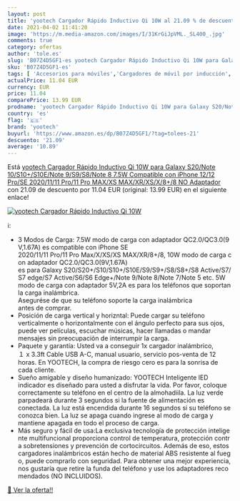```yaml
---
layout: post
title: 'yootech Cargador Rápido Inductivo Qi 10W al 21.09 % de descuento'
date: 2021-04-02 11:41:20
image: 'https://m.media-amazon.com/images/I/31KrGiJpVML._SL400_.jpg'
comments: true
category: ofertas
author: 'tole.es'
slug: 'B07Z4D5GF1-es yootech Cargador Rápido Inductivo Qi 10W para Galaxy...'
sku: 'B07Z4D5GF1-es'
tags: [ 'Accesorios para móviles','Cargadores de móvil por inducción','Cargadores para móviles','Comunicación móvil y accesorios','Electrónica','iphone','yootech', ]
actualPrice: 11.04 EUR
currency: EUR
price: 11.04
comparePrice: 13.99 EUR
prodname: 'yootech Cargador Rápido Inductivo Qi 10W para Galaxy S20/Note 10/S10+/S10E/Note 9/S9/S8/Note 8  7.5W Compatible con iPhone 12/12 Pro/SE 2020/11/11 Pro/11 Pro MAX/XS MAX/XR/XS/X/8+/8  NO Adaptador '
country: 'es'
flag: '🇪🇸'
brand: 'yootech'
buyurl: 'https://www.amazon.es/dp/B07Z4D5GF1/?tag=tolees-21'
descuento: '21.09'
average: '10.89'
---
```


Está [yootech Cargador Rápido Inductivo Qi 10W para Galaxy S20/Note 10/S10+/S10E/Note 9/S9/S8/Note 8  7.5W Compatible con iPhone 12/12 Pro/SE 2020/11/11 Pro/11 Pro MAX/XS MAX/XR/XS/X/8+/8  NO Adaptador ](https://www.amazon.es/dp/B07Z4D5GF1/?tag=tolees-21) con 21.09 de descuento por 11.04 EUR (original: 13.99 EUR) en el siguiente enlace!

[![yootech Cargador Rápido Inductivo Qi 10W](https://m.media-amazon.com/images/I/31KrGiJpVML._SL400_.jpg)](https://www.amazon.es/dp/B07Z4D5GF1/?tag=tolees-21)

ℹ️:

- 3 Modos de Carga: 7.5W modo de carga con adaptador QC2.0/QC3.0(9V,1.67A) es compatible con iPhone SE 2020/11/11 Pro/11 Pro Max/X/XS/XS MAX/XR/8+/8, 10W modo de carga con adaptador QC2.0/QC3.0(9V,1.67A) es para Galaxy S20/S20+/S10/S10+/S10E/S9/S9+/S8/S8+/S8 Active/S7/S7 edge/S7 Active/S6/S6 Edge+/Note 9/Note 8/Note 7/Note 5 etc. 5W modo de carga con adaptador 5V,2A es para los teléfonos que soportan la carga inalámbrica. Asegurése de que su teléfono soporte la carga inalámbrica antes de comprar.
- Posición de carga vertical y horizntal: Puede cargar su teléfono verticalmente o horizontalmente con el ángulo perfecto para sus ojos, puede ver películas, escuchar músicas, hacer llamadas o mandar mensajes sin preocupación de interrumpir la carga.
- Paquete y garantía: Usted va a conseguir 1x cargador inalámbrico, １ x 3.3ft Cable USB A-C, manual usuario, servicio pos-venta de 12 horas. En YOOTECH, la compra de riesgo cero es para la sonrisa de cada cliente.
- Sueño amigable y diseño humanizado: YOOTECH Inteligente lED indicador es diseñado para usted a disfrutar la vida. Por favor, coloque correctamente su teléfono en el centro de la almohadiila. La luz verde parpadeará durante 3 segundos si la fuente de alimentación es conectada. La luz está encendida durante 16 segundos si su teléfono se conozca bien. La luz se apaga cuando ingrese al modo de carga y mantiene apagada en todo el proceso de carga.
- Más seguro y fácil de usa:La exclusiva tecnología de protección inteligente multifuncional proporciona control de temperatura, protección contra sobretensiones y prevención de cortocircuitos. Además de eso, estos cargadores inalámbricos están hecho de material ABS resistente al fuego, puede comprarlo con seguridad. Para obtener una mejor experiencia, nos gustaría que retire la funda del teléfono y use los adaptadores recomendados (NO INCLUIDOS).

[🛒 Ver la oferta!!](https://www.amazon.es/dp/B07Z4D5GF1/?tag=tolees-21)
